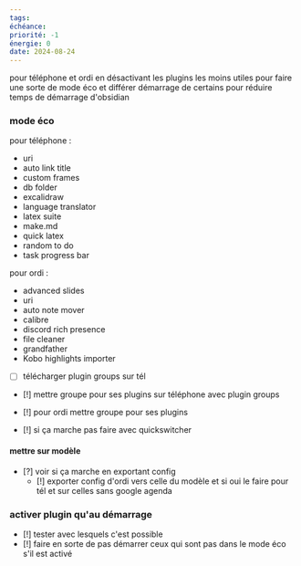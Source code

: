 ```yaml
---
tags: 
échéance: 
priorité: -1
énergie: 0
date: 2024-08-24
---
```

pour téléphone et ordi en désactivant les plugins les moins utiles pour faire une sorte de mode éco et différer démarrage de certains pour réduire temps de démarrage d'obsidian
### mode éco
pour téléphone :
- uri
- auto link title
- custom frames
- db folder
- excalidraw
- language translator
- latex suite
- make.md
- quick latex
- random to do
- task progress bar

pour ordi :
- advanced slides
- uri
- auto note mover
- calibre
- discord rich presence
- file cleaner
- grandfather
- Kobo highlights importer

- [ ] télécharger plugin groups sur tél
- [!] mettre groupe pour ses plugins sur téléphone avec plugin groups

- [!] pour ordi mettre groupe pour ses plugins

- [!] si ça marche pas faire avec quickswitcher
#### mettre sur modèle
- [?] voir si ça marche en exportant config
	- [!] exporter config d'ordi vers celle du modèle et si oui le faire pour tél et sur celles sans google agenda
### activer plugin qu'au démarrage
- [!] tester avec lesquels c'est possible
- [!] faire en sorte de pas démarrer ceux qui sont pas dans le mode éco s'il est activé